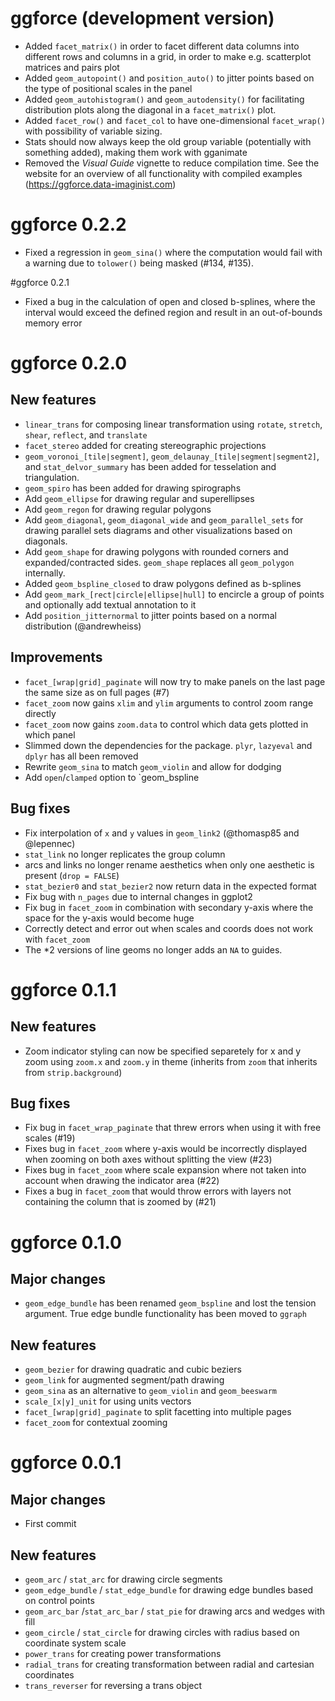 # ggforce (development version)

- Added `facet_matrix()` in order to facet different data columns into different
  rows and columns in a grid, in order to make e.g. scatterplot matrices and 
  pairs plot
- Added `geom_autopoint()` and `position_auto()` to jitter points based on the
  type of positional scales in the panel
- Added `geom_autohistogram()` and `geom_autodensity()` for facilitating 
  distribution plots along the diagonal in a `facet_matrix()` plot.
- Added `facet_row()` and `facet_col` to have one-dimensional `facet_wrap()` 
  with possibility of variable sizing.
- Stats should now always keep the old group variable (potentially with 
  something added), making them work with gganimate
- Removed the *Visual Guide* vignette to reduce compilation time. See the
  website for an overview of all functionality with compiled examples 
  (https://ggforce.data-imaginist.com)

# ggforce 0.2.2

- Fixed a regression in `geom_sina()` where the computation would fail with a
  warning due to `tolower()` being masked (#134, #135).

#ggforce 0.2.1

- Fixed a bug in the calculation of open and closed b-splines, where the
  interval would exceed the defined region and result in an out-of-bounds memory
  error

# ggforce 0.2.0

## New features
- `linear_trans` for composing linear transformation using `rotate`, `stretch`, 
  `shear`, `reflect`, and `translate`
- `facet_stereo` added for creating stereographic projections
- `geom_voronoi_[tile|segment]`, `geom_delaunay_[tile|segment|segment2]`, and
  `stat_delvor_summary` has been added for tesselation and triangulation.
- `geom_spiro` has been added for drawing spirographs
- Add `geom_ellipse` for drawing regular and superellipses
- Add `geom_regon` for drawing regular polygons
- Add `geom_diagonal`, `geom_diagonal_wide` and `geom_parallel_sets` for drawing
  parallel sets diagrams and other visualizations based on diagonals.
- Add `geom_shape` for drawing polygons with rounded corners and 
  expanded/contracted sides. `geom_shape` replaces all `geom_polygon` 
  internally.
- Added `geom_bspline_closed` to draw polygons defined as b-splines
- Add `geom_mark_[rect|circle|ellipse|hull]` to encircle a group of points and
  optionally add textual annotation to it
- Add `position_jitternormal` to jitter points based on a normal distribution
  (@andrewheiss)

## Improvements
- `facet_[wrap|grid]_paginate` will now try to make panels on the last page the
  same size as on full pages (#7)
- `facet_zoom` now gains `xlim` and `ylim` arguments to control zoom range 
  directly
- `facet_zoom` now gains `zoom.data` to control which data gets plotted in which 
  panel
- Slimmed down the dependencies for the package. `plyr`, `lazyeval` and `dplyr`
  has all been removed
- Rewrite `geom_sina` to match `geom_violin` and allow for dodging
- Add `open`/`clamped` option to `geom_bspline

## Bug fixes
- Fix interpolation of `x` and `y` values in `geom_link2` (@thomasp85 and 
  @lepennec)
- `stat_link` no longer replicates the group column
- arcs and links no longer rename aesthetics when only one aesthetic is present
  (`drop = FALSE`)
- `stat_bezier0` and `stat_bezier2` now return data in the expected format
- Fix bug with `n_pages` due to internal changes in ggplot2
- Fix bug in `facet_zoom` in combination with secondary y-axis where the space for 
  the y-axis would become huge
- Correctly detect and error out when scales and coords does not work with 
  `facet_zoom`
- The *2 versions of line geoms no longer adds an `NA` to guides.

# ggforce 0.1.1

## New features
- Zoom indicator styling can now be specified separetely for x and y zoom using 
`zoom.x` and `zoom.y` in theme (inherits from `zoom` that inherits from 
`strip.background`)

## Bug fixes
- Fix bug in `facet_wrap_paginate` that threw errors when using it with free 
scales (#19)
- Fixes bug in `facet_zoom` where y-axis would be incorrectly displayed when 
zooming on both axes without splitting the view (#23)
- Fixes bug in `facet_zoom` where scale expansion where not taken into account
when drawing the indicator area (#22)
- Fixes a bug in `facet_zoom` that would throw errors with layers not containing
the column that is zoomed by (#21)

# ggforce 0.1.0

## Major changes
- `geom_edge_bundle` has been renamed `geom_bspline` and lost the tension 
argument. True edge bundle functionality has been moved to `ggraph`

## New features
- `geom_bezier` for drawing quadratic and cubic beziers
- `geom_link` for augmented segment/path drawing
- `geom_sina` as an alternative to `geom_violin` and `geom_beeswarm`
- `scale_[x|y]_unit` for using units vectors
- `facet_[wrap|grid]_paginate` to split facetting into multiple pages
- `facet_zoom` for contextual zooming

# ggforce 0.0.1

## Major changes
- First commit

## New features
- `geom_arc` / `stat_arc` for drawing circle segments
- `geom_edge_bundle` / `stat_edge_bundle` for drawing edge bundles based on 
control points
- `geom_arc_bar` /`stat_arc_bar` / `stat_pie` for drawing arcs and wedges with 
fill
- `geom_circle` / `stat_circle` for drawing circles with radius based on 
coordinate system scale
- `power_trans` for creating power transformations
- `radial_trans` for creating transformation between radial and cartesian 
coordinates
- `trans_reverser` for reversing a trans object
